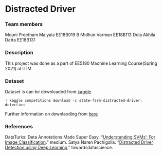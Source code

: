 # Distracted Driver 
### Team members

Mouni Preetham Malyala EE18B019
B Midhun Varman EE18B113
Dola Akhila Datta EE18B131

### Description
This project was done as a part of EE5180 Machine Learning Course(Spring 2021) at IITM.

### Dataset
Dataset is can be downloaded from [kaggle](https://www.kaggle.com/c/state-farm-distracted-driver-detection)
```
! kaggle competitions download -c state-farm-distracted-driver-detection
```
Further information on downlaoding from [here](https://www.kaggle.com/docs/api)
### References

DataTurks: Data Annotations Made Super Easy. “[Understanding SVMs’: For Image Classification](https://medium.com/@dataturks/understanding-svms-for-image-classification-cf4f01232700).” medium.
Satya Naren Pachigolla. “[Distracted Driver Detection using Deep Learning.](https://towardsdatascience.com/distracted-driver-detection-using-deep-learning-e893715e02a4)” towardsdatascience.
